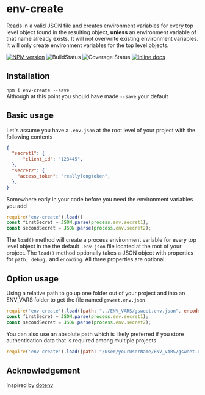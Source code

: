 # env-create

Reads in a valid JSON file and creates environment variables for every top level object found in the resulting object, **unless** an environment variable of that name already exists. It will not overwrite existing environment variables. It will only create environment variables for the top level objects.  

[![NPM version](https://img.shields.io/npm/v/env-create.svg?style=flat-square)](~https://www.npmjs.com/package/env-create~) 
![BuildStatus](https://img.shields.io/travis/Rolias/env-create.svg)
![Coverage Status](https://img.shields.io/badge/coverage-100%25-brightgreen.svg)
[![Inline docs](https://inch-ci.org/github/Rolias/env-create.svg?branch=master)](https://github.com/Rolias/env-create)

## Installation  

`npm i env-create --save`  
Although at this point you should have made `--save` your default

## Basic usage

Let's assume you have a `.env.json` at the root level of your project with the following contents

```JSON
{
  "secret1": {
      "client_id": "123445",
  },
  "secret2": {
    "access_token": "reallylongtoken",
  },
}
```

Somewhere early in your code before you need the environment variables you add  

```javascript
require('env-create').load() 
const firstSecret = JSON.parse(process.env.secret1);
const secondSecret = JSON.parse(process.env.secret2);
```

The `load()` method will create a process environment variable for every top level object in the the default `.env.json` file located at the root of your project. The `load()` method optionally takes a JSON object with properties for `path, debug,` and `encoding`. All three properties are optional.  

## Option usage

Using a relative path to go up one folder out of your project and into an ENV_VARS folder to get the file named `gsweet.env.json`

```javascript
require('env-create').load({path: "../ENV_VARS/gsweet.env.json", encode: "utf8", debug: "true"});) 
const firstSecret = JSON.parse(process.env.secret1);
const secondSecret = JSON.parse(process.env.secret2);
```

You can also use an absolute path which is likely preferred if you store authentication data that is required among multiple projects

```javascript
require('env-create').load({path: "/User/yourUserName/ENV_VARS/gsweet.env.json", encode: "utf8", debug: "true"});) 
```

## Acknowledgement

Inspired by [dotenv](https://github.com/motdotla/dotenv)
